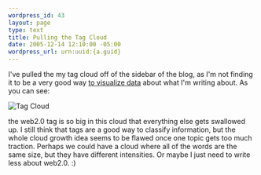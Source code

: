 ```yaml
--- 
wordpress_id: 43
layout: page
type: text
title: Pulling the Tag Cloud
date: 2005-12-14 12:10:00 -05:00
wordpress_url: urn:uuid:{a.guid}
---
```

<p>I've pulled the my tag cloud off of the sidebar of the blog, as I'm not finding it to be a very good way <a href="http://datamining.typepad.com/data_mining/2005/12/the_future_of_t.html" title="The Future of Tags: Cloudy">to visualize data</a> about what I'm writing about.  As you can see:</p>

<p><img src="http://kurt.karmalab.org/files/tagcloud.JPG" alt="Tag Cloud" title="Tag Cloud"/></p>

<p>the web2.0 tag is so big in this cloud that everything else gets swallowed up. I still think that tags are a good way to classify information, but the whole cloud growth idea seems to be flawed once one topic gets too much traction.  Perhaps we could have a cloud where all of the words are the same size, but they have different intensities.  Or maybe I just need to write less about web2.0.  :)</p>

